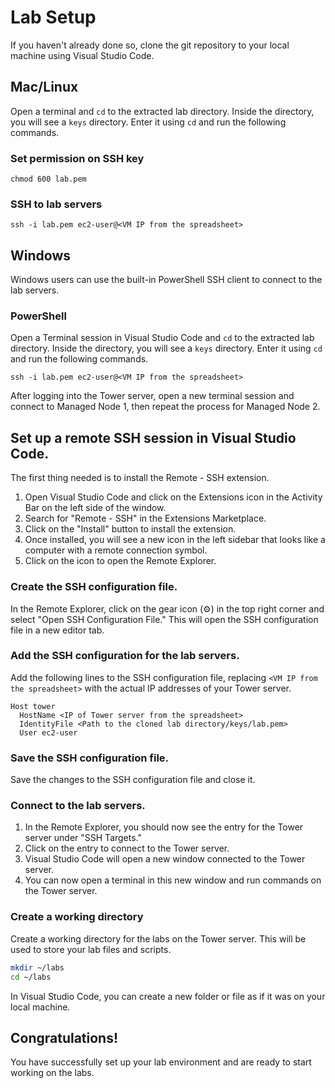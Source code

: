 # Lab Setup 
If you haven't already done so, clone the git repository to your local machine using Visual Studio Code.


## Mac/Linux


Open a terminal and `cd` to the extracted lab directory. Inside the directory, you will see a `keys` directory. Enter it using `cd` and run the following commands.

### Set permission on SSH key

```
chmod 600 lab.pem
```

### SSH to lab servers
```
ssh -i lab.pem ec2-user@<VM IP from the spreadsheet> 
```

## Windows 

Windows users can use the built-in PowerShell SSH client to connect to the lab servers.
### PowerShell

Open a Terminal session in Visual Studio Code and `cd` to the extracted lab directory. Inside the directory, you will see a `keys` directory. Enter it using `cd` and run the following commands.

```
ssh -i lab.pem ec2-user@<VM IP from the spreadsheet> 
```
After logging into the Tower server, open a new terminal session and connect to Managed Node 1, then repeat the process for Managed Node 2.

## Set up a remote SSH session in Visual Studio Code.   
The first thing needed is to install the Remote - SSH extension.
1. Open Visual Studio Code and click on the Extensions icon in the Activity Bar on the left side of the window.
2. Search for "Remote - SSH" in the Extensions Marketplace.
3. Click on the "Install" button to install the extension.
4. Once installed, you will see a new icon in the left sidebar that looks like a computer with a remote connection symbol.
5. Click on the icon to open the Remote Explorer.

### Create the SSH configuration file.
In the Remote Explorer, click on the gear icon (⚙️) in the top right corner and select "Open SSH Configuration File." This will open the SSH configuration file in a new editor tab.
### Add the SSH configuration for the lab servers.
Add the following lines to the SSH configuration file, replacing `<VM IP from the spreadsheet>` with the actual IP addresses of your Tower server.

```plaintext
Host tower
  HostName <IP of Tower server from the spreadsheet>
  IdentityFile <Path to the cloned lab directory/keys/lab.pem>
  User ec2-user
```

### Save the SSH configuration file.
Save the changes to the SSH configuration file and close it.
### Connect to the lab servers.
1. In the Remote Explorer, you should now see the entry for the Tower server under "SSH Targets."
2. Click on the entry to connect to the Tower server.
3. Visual Studio Code will open a new window connected to the Tower server.
4. You can now open a terminal in this new window and run commands on the Tower server.

### Create a working directory
Create a working directory for the labs on the Tower server. This will be used to store your lab files and scripts.
```bash
mkdir ~/labs
cd ~/labs
```
In Visual Studio Code, you can create a new folder or file as if it was on your local machine.

## Congratulations!
You have successfully set up your lab environment and are ready to start working on the labs.
